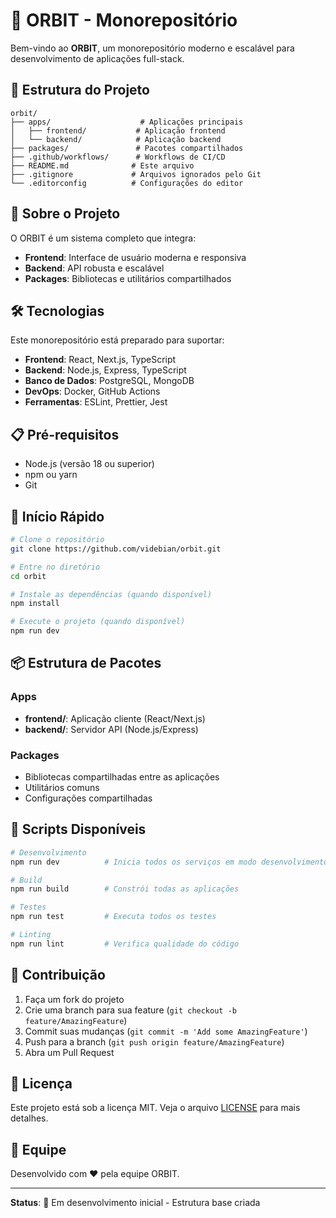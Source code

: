 # 🚀 ORBIT - Monorepositório

Bem-vindo ao **ORBIT**, um monorepositório moderno e escalável para desenvolvimento de aplicações full-stack.

## 📁 Estrutura do Projeto

```
orbit/
├── apps/                    # Aplicações principais
│   ├── frontend/           # Aplicação frontend
│   └── backend/            # Aplicação backend
├── packages/               # Pacotes compartilhados
├── .github/workflows/      # Workflows de CI/CD
├── README.md              # Este arquivo
├── .gitignore             # Arquivos ignorados pelo Git
└── .editorconfig          # Configurações do editor
```

## 🎯 Sobre o Projeto

O ORBIT é um sistema completo que integra:

- **Frontend**: Interface de usuário moderna e responsiva
- **Backend**: API robusta e escalável
- **Packages**: Bibliotecas e utilitários compartilhados

## 🛠️ Tecnologias

Este monorepositório está preparado para suportar:

- **Frontend**: React, Next.js, TypeScript
- **Backend**: Node.js, Express, TypeScript
- **Banco de Dados**: PostgreSQL, MongoDB
- **DevOps**: Docker, GitHub Actions
- **Ferramentas**: ESLint, Prettier, Jest

## 📋 Pré-requisitos

- Node.js (versão 18 ou superior)
- npm ou yarn
- Git

## 🚀 Início Rápido

```bash
# Clone o repositório
git clone https://github.com/videbian/orbit.git

# Entre no diretório
cd orbit

# Instale as dependências (quando disponível)
npm install

# Execute o projeto (quando disponível)
npm run dev
```

## 📦 Estrutura de Pacotes

### Apps
- **frontend/**: Aplicação cliente (React/Next.js)
- **backend/**: Servidor API (Node.js/Express)

### Packages
- Bibliotecas compartilhadas entre as aplicações
- Utilitários comuns
- Configurações compartilhadas

## 🔧 Scripts Disponíveis

```bash
# Desenvolvimento
npm run dev          # Inicia todos os serviços em modo desenvolvimento

# Build
npm run build        # Constrói todas as aplicações

# Testes
npm run test         # Executa todos os testes

# Linting
npm run lint         # Verifica qualidade do código
```

## 🤝 Contribuição

1. Faça um fork do projeto
2. Crie uma branch para sua feature (`git checkout -b feature/AmazingFeature`)
3. Commit suas mudanças (`git commit -m 'Add some AmazingFeature'`)
4. Push para a branch (`git push origin feature/AmazingFeature`)
5. Abra um Pull Request

## 📄 Licença

Este projeto está sob a licença MIT. Veja o arquivo [LICENSE](LICENSE) para mais detalhes.

## 👥 Equipe

Desenvolvido com ❤️ pela equipe ORBIT.

---

**Status**: 🚧 Em desenvolvimento inicial - Estrutura base criada

